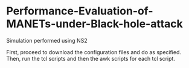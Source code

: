 # Performance-Evaluation-of-MANETs-under-Black-hole-attack
Simulation performed using NS2

First, proceed to download the configuration files and do as specified.
Then, run the tcl scripts and then the awk scripts for each tcl script.
